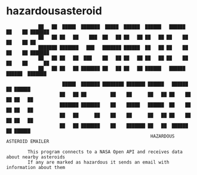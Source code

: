 # hazardousasteroid

                ██   ██  █████  ███████  █████  ██████  ██████   ██████  ██    ██ ███████
                ██   ██ ██   ██    ███  ██   ██ ██   ██ ██   ██ ██    ██ ██    ██ ██
                ███████ ███████   ███   ███████ ██████  ██   ██ ██    ██ ██    ██ ███████
                ██   ██ ██   ██  ███    ██   ██ ██   ██ ██   ██ ██    ██ ██    ██      ██
                ██   ██ ██   ██ ███████ ██   ██ ██   ██ ██████   ██████   ██████  ███████

                         █████  ███████ ████████ ███████ ██████   ██████  ██ ██████
                        ██   ██ ██         ██    ██      ██   ██ ██    ██ ██ ██   ██
                        ███████ ███████    ██    █████   ██████  ██    ██ ██ ██   ██
                        ██   ██      ██    ██    ██      ██   ██ ██    ██ ██ ██   ██
                        ██   ██ ███████    ██    ███████ ██   ██  ██████  ██ ██████
                                                          HAZARDOUS ASTEROID EMAILER

            This program connects to a NASA Open API and receives data about nearby asteroids
            If any are marked as hazardous it sends an email with information about them
